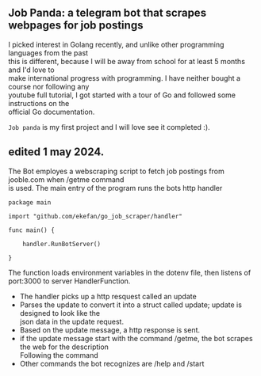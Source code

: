 ## Job Panda: a telegram bot that scrapes webpages for job postings

I picked interest in Golang recently, and unlike other programming languages from the past<br>
this is different, because I will be  away from school for at least 5 months and I'd love to<br>
make international progress with programming. I have neither bought a course nor following any<br>
youtube full tutorial, I got started with a tour of Go and followed some instructions on the <br>
official Go documentation.<br>

`Job panda` is my first project and I will love see it completed :).

## edited 1 may 2024.
The Bot employes a webscraping script to fetch job postings from jooble.com when /getme command<br>
is used.
The main entry of the program runs the bots http handler<br>
```
package main

import "github.com/ekefan/go_job_scraper/handler"

func main() {
	
	handler.RunBotServer()

}
```
The function loads environment variables in the dotenv file, then listens of port:3000 to server HandlerFunction.<br>
- The handler picks up a http resquest called an update<br>
- Parses the update to convert it into a struct called update; update is designed to look like the<br>
json data in the update request.<br>
- Based on the update message, a http response is sent.
- if the update message start with the command /getme, the bot scrapes the web for the description<br>Following the command
- Other commands the bot recognizes are /help and /start
